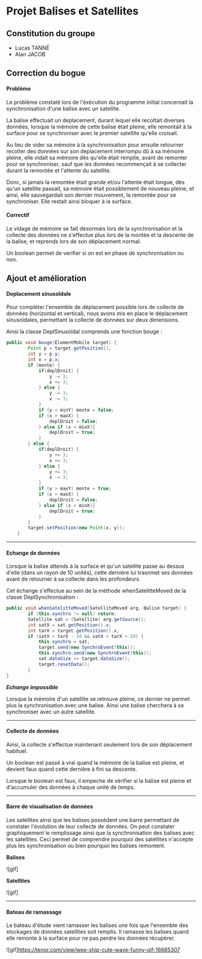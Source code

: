 


# Projet Balises et Satellites

## Constitution du groupe 

 - Lucas TANNÉ
 - Alan JACOB

## Correction du bogue

#### Problème

Le problème constaté lors de l'éxécution du programme initial concernait la synchronisation d'une balise avec un satellite.

La balise effectuait un deplacement, durant lequel elle recoltait diverses données, lorsque la mémoire de cette balise était pleine, elle remontait à la surface pour se synchroniser avec le premier satellite qu'elle croisait. 

Au lieu de vider sa mémoire à la synchronisation pour ensuite retourner recolter des données sur son deplacement interrompu dû à sa mémoire pleine, elle vidait sa mémoire dès qu'elle était remplie, avant de remonter pour se synchroniser, sauf que les données recommençait à se collecter durant la remontée et l'attente du satellite.

Donc, si jamais la remontée était grande et/ou l'attente était longue, dès qu'un satellite passait, sa mémoire était possiblement de nouveau pleine, et ainsi, elle sauvegardait son dernier mouvement, la remontée pour se synchroniser. Elle restait ainsi bloquer à la surface.

#### Correctif

Le vidage de mémoire se fait désormais lors de la synchronisation et la collecte des données ne s'effectue plus lors de la montée et la descente de la balise, et reprends lors de son déplacement normal.

Un boolean permet de verifier si on est en phase de synchronisation ou non.

## Ajout et amélioration

#### Deplacement sinusoïdale

Pour compléter l'ensemble de déplacement possible lors de collecte de données (horizontal et vertical), nous avons mis en place le déplacement sinusoïdales, permettant la collecte de données sur deux dimensions.

Ainsi la classe DeplSinusoïdal comprends une fonction bouge : 
```java
public void bouge(ElementMobile target) { 
		Point p = target.getPosition(); 
		int y = p.y; 
		int x = p.x; 
		if (monte) { 
			if(deplDroit) { 
				y -= 3; 
				x += 3; 
			} else { 
				y -= 3; 
				x -= 3; 
			}		 
			if (y < minY) monte = false; 
			if (x > maxX) { 
				deplDroit = false; 
			} else if (x < minX){ 
				deplDroit = true; 
			} 
		} else { 
			if(deplDroit) { 
				y += 3; 
				x += 3; 
			} else { 
				y += 3; 
				x -= 3; 
			}		 
			if (y > maxY) monte = true; 
			if (x > maxX) { 
				deplDroit = false; 
			} else if (x < minX){ 
				deplDroit = true; 
			} 
		} 
		target.setPosition(new Point(x, y)); 
	}
 ```
---

#### Echange de données

Lorsque la balise attends à la surface et qu'un satellite passe au dessus d'elle (dans un rayon de 10 unités), cette dernière lui trasnmet ses données avant de retourner à sa collecte dans les profondeurs.

Cet échange s'effectue au sein de la méthode whenSatelitteMoved de la classe DeplSynchronisation :

```java
public void whenSatelitteMoved(SatelliteMoved arg, Balise target) {
		if (this.synchro != null) return;
		Satellite sat = (Satellite) arg.getSource();
		int satX = sat.getPosition().x;
		int tarX = target.getPosition().x;
		if (satX > tarX - 10 && satX < tarX + 10) {
			this.synchro = sat;
			target.send(new SynchroEvent(this));
			this.synchro.send(new SynchroEvent(this));
			sat.dataSize += target.dataSize();
			target.resetData();
		}
}
```


***Echange impossible***

Lorsque la mémoire d'un satellite se retrouve pleine, ce dernier ne permet plus la synchronisation avec une balise. Ainsi une balise cherchera à se synchroniser avec un autre satellite.

---

#### Collecte de données

Ainsi, la collecte s'effectue maintenant seulement lors de son déplacement habituel.

Un boolean est passé à vrai quand la mémoire de la balise est pleine, et devient faux quand cette dernière à fini sa descente.

Lorsque le boolean est faux, il empeche de vérifier si la balise est pleine et d'accumuler des données à chaque unité de temps.

---

#### Barre de visualisation de données

Les satellites ainsi que les balises possèdent une barre permettant de constater l'évolution de leur collecte de données.
On peut constater graphiquement le remplissage ainsi que la synchronisation des balises avec les satellites. Ceci permet de comprendre pourquoi des satellites n'accepte plus les synchronisation ou bien pourquoi les balises remontent.

**Balises**

![gif]

**Satellites**

![gif]

---

#### Bateau de ramassage

Le bateau d'étude vient ramasser les balises une fois que l'ensemble des stockages de données satellites soit remplis. Il ramasse les balises quand elle remonte à la surface pour ne pas perdre les données récupérer.

![gif]https://tenor.com/view/wee-ship-cute-wave-funny-gif-16685307





